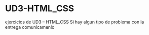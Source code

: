 # UD3-HTML_CSS
ejercicios de UD3 – HTML_CSS
 Si hay algun tipo de problema con la entrega comunicamenlo
